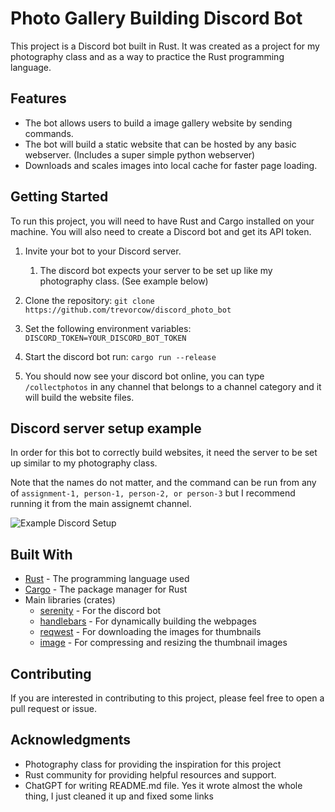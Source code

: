 # Photo Gallery Building Discord Bot

This project is a Discord bot built in Rust. It was created as a project for my photography class and as a
way to practice the Rust programming language.

## Features

- The bot allows users to build a image gallery website by sending commands.
- The bot will build a static website that can be hosted by any basic webserver. (Includes a super simple python webserver)
- Downloads and scales images into local cache for faster page loading.

## Getting Started

To run this project, you will need to have Rust and Cargo installed on your machine. You will also need to create a
Discord bot and get its API token.

1. Invite your bot to your Discord server. 
   1. The discord bot expects your server to be set up like my photography class. (See example below)

2. Clone the repository:
   ```git clone https://github.com/trevorcow/discord_photo_bot```

3. Set the following environment variables:
   ```DISCORD_TOKEN=YOUR_DISCORD_BOT_TOKEN```

4. Start the discord bot run:
   ```cargo run --release```

5. You should now see your discord bot online, you can type ```/collectphotos``` in any channel that belongs to a channel category and it will build the website files.

## Discord server setup example

In order for this bot to correctly build websites, it need the server to be set up similar to my photography class.

Note that the names do not matter, and the command can be run from any of `assignment-1, person-1, person-2, or person-3` but I recommend running it from the main assignemt channel.

![Example Discord Setup](example_setup.png)

## Built With

- [Rust](https://www.rust-lang.org/) - The programming language used
- [Cargo](https://doc.rust-lang.org/cargo/) - The package manager for Rust
- Main libraries (crates)
    - [serenity](https://docs.rs/serenity/) - For the discord bot
    - [handlebars](https://docs.rs/handlebars/) - For dynamically building the webpages
    - [reqwest](https://docs.rs/reqwest/) - For downloading the images for thumbnails
    - [image](https://docs.rs/image/) - For compressing and resizing the thumbnail images

## Contributing

If you are interested in contributing to this project, please feel free to open a pull request or issue.

## Acknowledgments

- Photography class for providing the inspiration for this project
- Rust community for providing helpful resources and support.
- ChatGPT for writing README.md file. Yes it wrote almost the whole thing, I just cleaned it up and fixed some links
